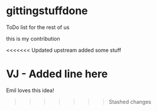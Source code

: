 # gittingstuffdone
ToDo list for the rest of us

this is my contribution

<<<<<<< Updated upstream
added some stuff

VJ - Added line here
=======
Emil loves this idea!
>>>>>>> Stashed changes
